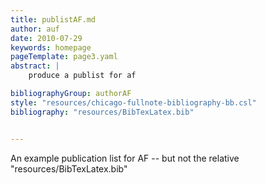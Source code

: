 ```yaml
---
title: publistAF.md
author: auf
date: 2010-07-29
keywords: homepage
pageTemplate: page3.yaml
abstract: |
    produce a publist for af

bibliographyGroup: authorAF
style: "resources/chicago-fullnote-bibliography-bb.csl"
bibliography: "resources/BibTexLatex.bib"


---
```


An example publication list for AF  -- but not the relative "resources/BibTexLatex.bib"

 
